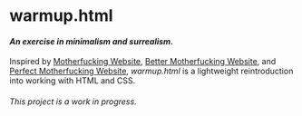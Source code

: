 # warmup.html
#### _An exercise in minimalism and surrealism._

Inspired by [Motherfucking Website](https://motherfuckingwebsite.com/), [Better Motherfucking Website](http://bettermotherfuckingwebsite.com/), and [Perfect Motherfucking Website](https://perfectmotherfuckingwebsite.com/), _warmup.html_ is a lightweight reintroduction into working with HTML and CSS. 

###### _This project is a work in progress._